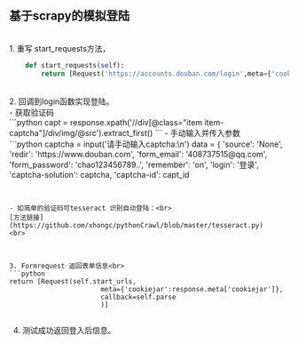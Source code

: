 ## 基于scrapy的模拟登陆
<br>
1. 重写 start_requests方法，

```python
    def start_requests(self):
        return [Request('https://accounts.douban.com/login',meta={'cookiejar':1},callback=self.login)]
```
<br>
2. 回调到login函数实现登陆。<br>
- 获取验证码<br>
```python
capt = response.xpath('//div[@class="item item-captcha"]/div/img/@src').extract_first()
```
- 手动输入并传入参数<br>
```python
captcha = input('请手动输入captcha:\n')
            data = {
                'source': 'None',
                'redir': 'https://www.douban.com',
                'form_email': '408737515@qq.com',
                'form_password': 'chao123456789..',
                'remember': 'on',
                'login': '登录',
                'captcha-solution': captcha,
                'captcha-id': capt_id
               
```


- 如简单的验证码可tesseract 识别自动登陆：<br>
[方法链接](https://github.com/xhongc/pythonCrawl/blob/master/tesseract.py)
<br>



3. Formrequest 返回表单信息<br>
```python
return [Request(self.start_urls,
                       meta={'cookiejar':response.meta['cookiejar']},
                       callback=self.parse
                       )]
                       
```
4. 测试成功返回登入后信息。 <br>
